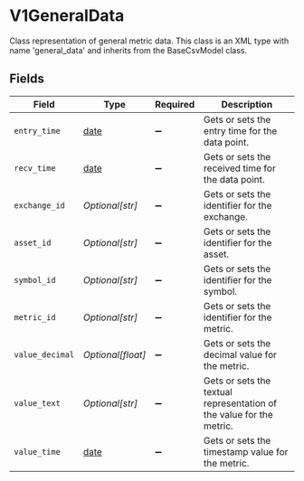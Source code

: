 # V1GeneralData

Class representation of general metric data. This class is an XML type with name 'general_data' and inherits from the BaseCsvModel class.


## Fields

| Field                                                                | Type                                                                 | Required                                                             | Description                                                          |
| -------------------------------------------------------------------- | -------------------------------------------------------------------- | -------------------------------------------------------------------- | -------------------------------------------------------------------- |
| `entry_time`                                                         | [date](https://docs.python.org/3/library/datetime.html#date-objects) | :heavy_minus_sign:                                                   | Gets or sets the entry time for the data point.                      |
| `recv_time`                                                          | [date](https://docs.python.org/3/library/datetime.html#date-objects) | :heavy_minus_sign:                                                   | Gets or sets the received time for the data point.                   |
| `exchange_id`                                                        | *Optional[str]*                                                      | :heavy_minus_sign:                                                   | Gets or sets the identifier for the exchange.                        |
| `asset_id`                                                           | *Optional[str]*                                                      | :heavy_minus_sign:                                                   | Gets or sets the identifier for the asset.                           |
| `symbol_id`                                                          | *Optional[str]*                                                      | :heavy_minus_sign:                                                   | Gets or sets the identifier for the symbol.                          |
| `metric_id`                                                          | *Optional[str]*                                                      | :heavy_minus_sign:                                                   | Gets or sets the identifier for the metric.                          |
| `value_decimal`                                                      | *Optional[float]*                                                    | :heavy_minus_sign:                                                   | Gets or sets the decimal value for the metric.                       |
| `value_text`                                                         | *Optional[str]*                                                      | :heavy_minus_sign:                                                   | Gets or sets the textual representation of the value for the metric. |
| `value_time`                                                         | [date](https://docs.python.org/3/library/datetime.html#date-objects) | :heavy_minus_sign:                                                   | Gets or sets the timestamp value for the metric.                     |